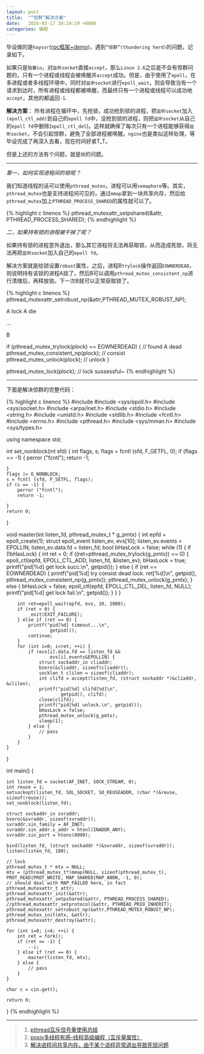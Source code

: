 ```yaml
---
layout: post
title:  "“惊群”解决方案"
date:   2016-03-17 20:24:19 +0800
categories: 编程
---
```


毕设做的是`haysvr`([rpc框架+demo](https://github.com/panhzh3/graduation_project))，遇到`“惊群”(thundering herd)`的问题，记录如下。

如果只是`阻塞io`，对`监听socket`直接`accept`，那么`Linux 2.6`之后是不会有惊群问题的，只有一个进程或线程会被唤醒并`accept`成功。但是，由于使用了`epoll`，在多进程或者多线程环境中，同时对`监听socket`进行`epoll_wait`，则会导致当有一个请求到达时，所有进程或线程都被唤醒，而最终只有一个进程或线程可以成功地`accept`，其他的都返回`-1`.

__解决方案__：
所有进程在循环中，先抢锁，成功抢到锁的进程，把`监听socket`加入`(epoll_ctl_add)`到自己的`epoll fd`中，没抢到锁的进程，则把`监听socket`从自己的`epoll fd`中删除(`epoll_ctl_del`)。这样就确保了每次只有一个进程能够获得`监听socket`，不会引起惊群，避免了全部进程被唤醒。`nginx`也是类似这样处理，等毕设完成了再深入去看，现在时间好紧T_T。

但是上述的方法有个问题，就是`锁`的问题。

----

_第一，如何实现进程间的锁呢？_

我们知道线程的话可以使用`pthread_mutex`，进程可以用`semaphore`等。其实，`pthread_mutex`也是支持进程间可见的，通过`mmap`拿到一块共享内存，然后给`pthread_mutex`加上`PTHREAD_PROCESS_SHARED`的属性就可以了。

{% highlight c linenos %}
pthread_mutexattr_setpshared(&attr, PTHREAD_PROCESS_SHARED);
{% endhighlight %}

_二，如果持有锁的进程被干掉了呢？_

如果持有锁的进程意外退出，那么其它进程将无法再获取锁，从而造成死锁，将无法再把`监听socket`加入自己的`epoll fd`。

解决方案就是给锁设置`robust`属性，之后，进程B`trylock`操作返回`EOWNERDEAD`，则说明持有该锁的进程A挂了，然后B可以调用`pthread_mutex_consistent_np`进行清理后，再释放锁。下一次B就可以正常获取锁了。

{% highlight c linenos %}
pthread_mutexattr_setrobust_np(&attr,PTHREAD_MUTEX_ROBUST_NP);

A lock
A die

...

B

if (pthread_mutex_trylock(plock) == EOWNERDEAD) { // found A dead
    pthread_mutex_consistent_np(plock); // consist
    pthread_mutex_unlock(plock); // unlock
}

pthread_mutex_lock(plock); // lock sussessful~
{% endhighlight %}

----

下面是解决惊群的完整代码：

{% highlight c linenos %}
#include <iostream>
#include <sys/epoll.h>
#include <sys/socket.h>
#include <arpa/inet.h>
#include <stdio.h>
#include <string.h>
#include <unistd.h>
#include <stdlib.h>
#include <fcntl.h>
#include <errno.h>
#include <pthread.h>
#include <sys/mman.h>
#include <sys/types.h>

using namespace std;

int set_nonblock(int sfd) {
    int flags, s;
    flags = fcntl (sfd, F_GETFL, 0);
    if (flags == -1) {
        perror ("fcntl");
        return -1;

    }
    flags |= O_NONBLOCK;
    s = fcntl (sfd, F_SETFL, flags);
    if (s == -1) {
        perror ("fcntl");
        return -1;

    }
    return 0;
}

void master(int listen_fd, pthread_mutex_t * g_pmtx) {
    int epfd = epoll_create(1);
    struct epoll_event listen_ev, evs[10];
    listen_ev.events = EPOLLIN;
    listen_ev.data.fd = listen_fd;
    bool bHasLock = false;
    while (1) {
        if (!bHasLock) {
            int ret = 0;
            if ((ret=pthread_mutex_trylock(g_pmtx)) == 0) {
                epoll_ctl(epfd, EPOLL_CTL_ADD, listen_fd, &listen_ev);
                bHasLock = true;
                printf("pid[%d] get lock succ.\n", getpid());
            } else {
                if (ret == EOWNERDEAD) {
                    printf("pid[%d] try consist dead lock. ret[%d]\n", getpid(),
                            pthread_mutex_consistent_np(g_pmtx));
                    pthread_mutex_unlock(g_pmtx);
                } else {
                    bHasLock = false;
                    epoll_ctl(epfd, EPOLL_CTL_DEL, listen_fd, NULL);
                    printf("pid[%d] get lock fail.\n", getpid());
                }
            }
        }

        int ret=epoll_wait(epfd, evs, 10, 1000);
        if (ret < 0) {
            _exit(EXIT_FAILURE);
        } else if (ret == 0) {
            printf("pid[%d] timeout...\n", 
                    getpid());
            continue;
        }
        for (int i=0; i<ret; ++i) {
            if (evs[i].data.fd == listen_fd && 
                    evs[i].events&EPOLLIN) {
                struct sockaddr_in cliaddr;
                bzero(&cliaddr, sizeof(cliaddr));
                socklen_t clilen = sizeof(cliaddr);
                int clifd = accept(listen_fd, (struct sockaddr *)&cliaddr, &clilen);
                printf("pid[%d] clifd[%d]\n", 
                        getpid(), clifd);
                close(clifd);
                printf("pid[%d] unlock.\n", getpid());
                bHasLock = false;
                pthread_mutex_unlock(g_pmtx);
                sleep(1);
            } else {
                // pass
            }
        }
    }
}

int main() {

    int listen_fd = socket(AF_INET, SOCK_STREAM, 0);
    int reuse = 1;
    setsockopt(listen_fd, SOL_SOCKET, SO_REUSEADDR, (char *)&reuse, sizeof(reuse));
    set_nonblock(listen_fd);

    struct sockaddr_in svraddr;
    bzero(&svraddr, sizeof(svraddr)); 
    svraddr.sin_family = AF_INET;
    svraddr.sin_addr.s_addr = htonl(INADDR_ANY);
    svraddr.sin_port = htons(8090);

    bind(listen_fd, (struct sockaddr *)&svraddr, sizeof(svraddr));
    listen(listen_fd, 100);

    // lock
    pthread_mutex_t * mtx = NULL;
    mtx = (pthread_mutex_t*)mmap(NULL, sizeof(pthread_mutex_t), PROT_READ|PROT_WRITE, MAP_SHARED|MAP_ANON, -1, 0);
    // should deal with MAP_FAILED here, in fact
    pthread_mutexattr_t attr;
    pthread_mutexattr_init(&attr);
    pthread_mutexattr_setpshared(&attr, PTHREAD_PROCESS_SHARED);
    //pthread_mutexattr_setprotocol(&attr, PTHREAD_PRIO_INHERIT); 
    pthread_mutexattr_setrobust_np(&attr,PTHREAD_MUTEX_ROBUST_NP); 
    pthread_mutex_init(mtx, &attr);
    pthread_mutexattr_destroy(&attr);

    for (int i=0; i<4; ++i) {
        int ret = fork();
        if (ret == -1) {
            --i;
        } else if (ret == 0) {
            master(listen_fd, mtx); 
        } else {
            // pass
        }
    }

    char c = cin.get();

    return 0;
}
{% endhighlight %}

----

> 1. [pthread互斥信号量使用总结](http://www.linuxidc.com/Linux/2012-09/70705.htm)
> 2. [posix多线程有感–线程高级编程（互斥量属性）](http://code2.riaos.com/?p=5052810)
> 3. [解决进程间共享内存，由于某个进程异常退出导致死锁问题](http://www.searchtb.com/2013/07/%E8%A7%A3%E5%86%B3%E8%BF%9B%E7%A8%8B%E9%97%B4%E5%85%B1%E4%BA%AB%E5%86%85%E5%AD%98%EF%BC%8C%E7%94%B1%E4%BA%8E%E6%9F%90%E4%B8%AA%E8%BF%9B%E7%A8%8B%E5%BC%82%E5%B8%B8%E9%80%80%E5%87%BA%E5%AF%BC%E8%87%B4.html)

